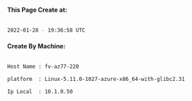 
   
#### This Page Create at:

```bash

2022-01-28 - 19:36:58 UTC

```

#### Create By Machine:

```bash

Host Name : fv-az77-220

platform  : Linux-5.11.0-1027-azure-x86_64-with-glibc2.31

Ip Local  : 10.1.0.50

```

